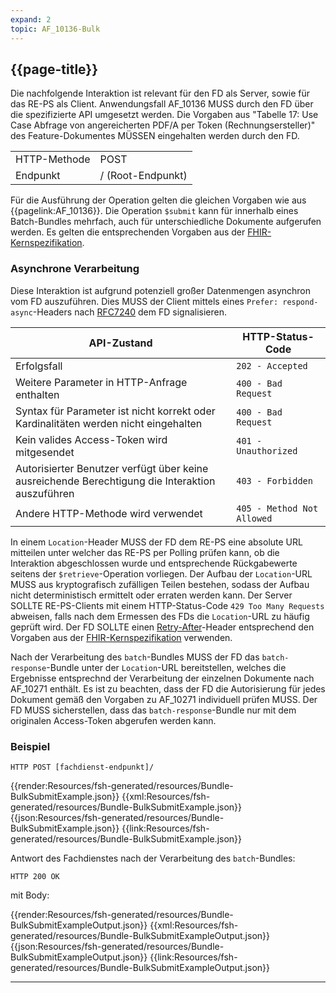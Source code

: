 ```yaml
---
expand: 2
topic: AF_10136-Bulk
---
```


## {{page-title}}

Die nachfolgende Interaktion ist relevant für den FD als Server, sowie für das RE-PS als Client. Anwendungsfall AF_10136 MUSS durch den FD über die spezifizierte API umgesetzt werden. Die Vorgaben aus "Tabelle 17: Use Case Abfrage von angereicherten PDF/A per Token (Rechnungsersteller)" des Feature-Dokumentes MÜSSEN eingehalten werden durch den FD.

|||
|-|-|
|HTTP-Methode|POST|
|Endpunkt|/ (Root-Endpunkt)|

Für die Ausführung der Operation gelten die gleichen Vorgaben wie aus {{pagelink:AF_10136}}. Die Operation `$submit` kann für innerhalb eines Batch-Bundles mehrfach, auch für unterschiedliche Dokumente aufgerufen werden. Es gelten die entsprechenden Vorgaben aus der [FHIR-Kernspezifikation](https://www.hl7.org/fhir/r4/http.html#transaction).

### Asynchrone Verarbeitung

Diese Interaktion ist aufgrund potenziell großer Datenmengen asynchron vom FD auszuführen. 
Dies MUSS der Client mittels eines ``Prefer: respond-async``-Headers nach [RFC7240](https://tools.ietf.org/html/rfc7240#section-4.1) dem FD signalisieren.

|API-Zustand|HTTP-Status-Code|
|-|-|
|Erfolgsfall|`202 - Accepted`|
|Weitere Parameter in HTTP-Anfrage enthalten|`400 - Bad Request`|
|Syntax für Parameter ist nicht korrekt oder Kardinalitäten werden nicht eingehalten|`400 - Bad Request`|
|Kein valides Access-Token wird mitgesendet|`401 - Unauthorized`|
|Autorisierter Benutzer verfügt über keine ausreichende Berechtigung die Interaktion auszuführen|`403 - Forbidden`|
|Andere HTTP-Methode wird verwendet|`405 - Method Not Allowed`|

In einem ``Location``-Header MUSS der FD dem RE-PS eine absolute URL mitteilen unter welcher das RE-PS per Polling prüfen kann, ob die Interaktion abgeschlossen wurde und entsprechende Rückgabewerte seitens der ``$retrieve``-Operation vorliegen. Der Aufbau der ``Location``-URL MUSS aus kryptografisch zufälligen Teilen bestehen, sodass der Aufbau nicht deterministisch ermittelt oder erraten werden kann. Der Server SOLLTE RE-PS-Clients mit einem HTTP-Status-Code ``429 Too Many Requests`` abweisen, falls nach dem Ermessen des FDs die ``Location``-URL zu häufig geprüft wird. Der FD SOLLTE einen [Retry-After](https://developer.mozilla.org/en-US/docs/Web/HTTP/Reference/Headers/Retry-After)-Header entsprechend den Vorgaben aus der [FHIR-Kernspezifikation](https://www.hl7.org/fhir/R4/async.html#3.1.6.4) verwenden.

Nach der Verarbeitung des ``batch``-Bundles MUSS der FD das ``batch-response``-Bundle unter der ``Location``-URL bereitstellen, welches die Ergebnisse entsprechnd der Verarbeitung der einzelnen Dokumente nach AF_10271 enthält. Es ist zu beachten, dass der FD die Autorisierung für jedes Dokument gemäß den Vorgaben zu AF_10271 individuell prüfen MUSS. Der FD MUSS sicherstellen, dass das ``batch-response``-Bundle nur mit dem originalen Access-Token abgerufen werden kann.

### Beispiel

```
HTTP POST [fachdienst-endpunkt]/
```

<tabs>
    <tab title="Parameter-Input">      
        {{render:Resources/fsh-generated/resources/Bundle-BulkSubmitExample.json}}
    </tab>
    <tab title="XML">      
        {{xml:Resources/fsh-generated/resources/Bundle-BulkSubmitExample.json}}
    </tab>
    <tab title="JSON">
        {{json:Resources/fsh-generated/resources/Bundle-BulkSubmitExample.json}}
    </tab>
    <tab title="Link">
        {{link:Resources/fsh-generated/resources/Bundle-BulkSubmitExample.json}}
    </tab>
</tabs>

Antwort des Fachdienstes nach der Verarbeitung des ``batch``-Bundles:

```
HTTP 200 OK
```
mit Body:

<tabs>
    <tab title="Parameter-Input">      
        {{render:Resources/fsh-generated/resources/Bundle-BulkSubmitExampleOutput.json}}
    </tab>
    <tab title="XML">      
        {{xml:Resources/fsh-generated/resources/Bundle-BulkSubmitExampleOutput.json}}
    </tab>
    <tab title="JSON">
        {{json:Resources/fsh-generated/resources/Bundle-BulkSubmitExampleOutput.json}}
    </tab>
    <tab title="Link">
        {{link:Resources/fsh-generated/resources/Bundle-BulkSubmitExampleOutput.json}}
    </tab>
</tabs>

----